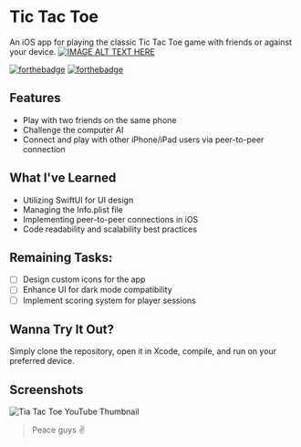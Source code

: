 # Tic Tac Toe
An iOS app for playing the classic Tic Tac Toe game with friends or against your device.
[![IMAGE ALT TEXT HERE](https://img.youtube.com/vi/Gep2Xzg-YtE/0.jpg)](https://www.youtube.com/watch?v=Gep2Xzg-YtE)

[![forthebadge](https://forthebadge.com/images/badges/made-with-swift.svg)](https://forthebadge.com)
[![forthebadge](https://forthebadge.com/images/badges/built-with-love.svg)](https://forthebadge.com)

## Features
- Play with two friends on the same phone
- Challenge the computer AI
- Connect and play with other iPhone/iPad users via peer-to-peer connection


## What I've Learned
- Utilizing SwiftUI for UI design
- Managing the Info.plist file
- Implementing peer-to-peer connections in iOS
- Code readability and scalability best practices

## Remaining Tasks:
- [ ] Design custom icons for the app
- [ ] Enhance UI for dark mode compatibility
- [ ] Implement scoring system for player sessions

## Wanna Try It Out?
Simply clone the repository, open it in Xcode, compile, and run on your preferred device.

## Screenshots
![Tia Tac Toe YouTube Thumbnail](https://github.com/Lakshya-Coder/Tic-Tac-Toe-IOS/assets/75737134/9a160597-0620-4d19-9dd5-f32b90c84c35)


> Peace guys ✌️
